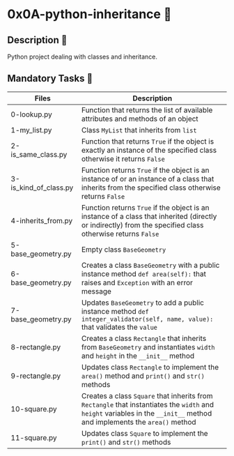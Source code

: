 # 0x0A-python-inheritance :tram:

## Description :lion:

Python project dealing with classes and inheritance.

## Mandatory Tasks :office:

| Files | Description |
| ----- | ----------- |
| 0-lookup.py | Function that returns the list of available attributes and methods of an object |
| 1-my_list.py | Class `MyList` that inherits from `list` |
| 2-is_same_class.py | Function that returns `True` if the object is exactly an instance of the specified class otherwise it returns `False` |
| 3-is_kind_of_class.py | Function returns `True` if the object is an instance of or an instance of a class that inherits from the specified class otherwise returns `False` |
| 4-inherits_from.py | Function returns `True` if the object is an instance of a class that inherited (directly or indirectly) from the specified class otherwise returns `False` |
| 5-base_geometry.py | Empty class `BaseGeometry` |
| 6-base_geometry.py | Creates a class `BaseGeometry` with a public instance method `def area(self):` that raises and `Exception` with an error message |
| 7-base_geometry.py | Updates `BaseGeometry` to add a public instance method `def integer_validator(self, name, value):` that validates the `value` |
| 8-rectangle.py | Creates a class `Rectangle` that inherits from `BaseGeometry` and instantiates `width` and `height` in the `__init__` method |
| 9-rectangle.py | Updates class `Rectangle` to implement the `area()` method and `print()` and `str()` methods |
| 10-square.py | Creates a class `Square` that inherits from `Rectangle` that instantiates the `width` and `height` variables in the `__init__` method and implements the `area()` method |
| 11-square.py | Updates class `Square` to implement the `print()` and `str()` methods |